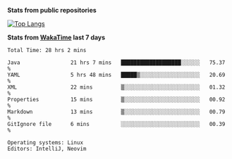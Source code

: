 **Stats from public repositories**  

[![Top Langs](https://github-readme-stats.vercel.app/api/top-langs/?username=hyoghurt&layout=compact&exclude_repo=multiserver,docker_compose&langs_count=6)](https://github.com/anuraghazra/github-readme-stats)

**Stats from [WakaTime](https://wakatime.com) last 7 days**  
<!--START_SECTION:waka-->

```text
Total Time: 28 hrs 2 mins

Java                21 hrs 7 mins   ███████████████████░░░░░░   75.37 %
YAML                5 hrs 48 mins   █████▒░░░░░░░░░░░░░░░░░░░   20.69 %
XML                 22 mins         ▒░░░░░░░░░░░░░░░░░░░░░░░░   01.32 %
Properties          15 mins         ▒░░░░░░░░░░░░░░░░░░░░░░░░   00.92 %
Markdown            13 mins         ▒░░░░░░░░░░░░░░░░░░░░░░░░   00.79 %
GitIgnore file      6 mins          ░░░░░░░░░░░░░░░░░░░░░░░░░   00.39 %

Operating systems: Linux
Editors: IntelliJ, Neovim
```

<!--END_SECTION:waka-->
